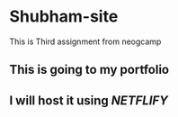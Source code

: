 # Shubham-site

This is Third assignment from neogcamp

## This is going to my portfolio

## I will host it using _NETFLIFY_
